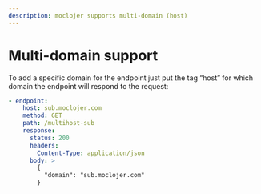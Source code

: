 ```yaml
---
description: moclojer supports multi-domain (host)
---
```


# Multi-domain support

To add a specific domain for the endpoint just put the tag “host” for which domain the endpoint will respond to the request:

```yaml
- endpoint:
    host: sub.moclojer.com
    method: GET
    path: /multihost-sub
    response:
      status: 200
      headers:
        Content-Type: application/json
      body: >
        {
          "domain": "sub.moclojer.com"
        }
```
